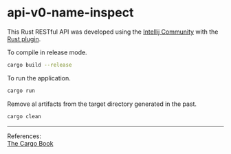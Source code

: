 # api-v0-name-inspect

This Rust RESTful API was developed using the [Intellij Community](https://www.jetbrains.com/idea/download/#section=linux) with the [Rust plugin](https://www.jetbrains.com/rust/).

To compile in release mode.

```bash
cargo build --release
```

To run the application.

```bash
cargo run
```

Remove al artifacts from the target directory generated in the past.

```bash
cargo clean
```

<hr>

References:<br>
[The Cargo Book](https://doc.rust-lang.org/cargo/)<br>
